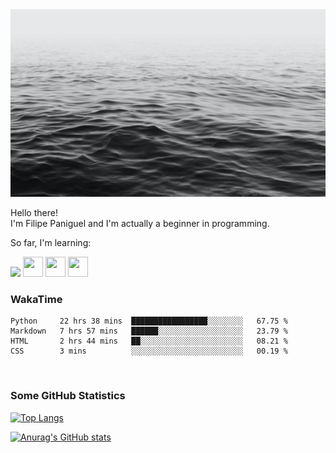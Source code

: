 <img height="300" width="900" src="header_lipepaniguel.jpg">

Hello there!  
I'm Filipe Paniguel and I'm actually a beginner in programming.

So far, I'm learning:

<img src="https://cdn.jsdelivr.net/gh/devicons/devicon/icons/qt/qt-original.svg" />
<img height="32" width="32" src="https://cdn.jsdelivr.net/gh/devicons/devicon/icons/python/python-original.svg"/>
<img height="32" width="32" src="https://cdn.jsdelivr.net/gh/devicons/devicon/icons/html5/html5-original.svg"/>
<img height="32" width="32" src="https://cdn.jsdelivr.net/gh/devicons/devicon/icons/css3/css3-original.svg" />

<br>

### WakaTime

<!--START_SECTION:waka-->
```text
Python     22 hrs 38 mins  █████████████████░░░░░░░░   67.75 % 
Markdown   7 hrs 57 mins   ██████░░░░░░░░░░░░░░░░░░░   23.79 % 
HTML       2 hrs 44 mins   ██░░░░░░░░░░░░░░░░░░░░░░░   08.21 % 
CSS        3 mins          ░░░░░░░░░░░░░░░░░░░░░░░░░   00.19 % 
```
<!--END_SECTION:waka-->

<br>

### Some GitHub Statistics

[![Top Langs](https://github-readme-stats.vercel.app/api/top-langs/?username=lipepaniguel&layout=compact&theme=github_dark)](https://github.com/anuraghazra/github-readme-stats)

[![Anurag's GitHub stats](https://github-readme-stats.vercel.app/api?username=lipepaniguel&theme=github_dark)](https://github.com/anuraghazra/github-readme-stats)

